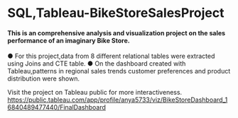 # SQL,Tableau-BikeStoreSalesProject

#### This is an comprehensive analysis and visualization project on the sales performance of an imaginary Bike Store. 

●	For this project,data from 8 different relational tables were extracted using Joins and CTE table. 
●	On the dashboard created with Tableau,patterns in regional sales trends customer preferences and product distribution were shown. 

Visit the project on Tableau public for more interactiveness. 
https://public.tableau.com/app/profile/anya5733/viz/BikeStoreDashboard_16840489477440/FinalDashboard
